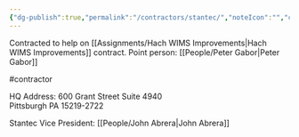 ```yaml
---
{"dg-publish":true,"permalink":"/contractors/stantec/","noteIcon":"","created":"2025-01-02T08:44:40.533-06:00"}
---
```


Contracted to help on [[Assignments/Hach WIMS Improvements\|Hach WIMS Improvements]] contract.
Point person: [[People/Peter Gabor\|Peter Gabor]]


#contractor

HQ Address:
600 Grant Street Suite 4940  
Pittsburgh PA 15219-2722

Stantec Vice President: [[People/John Abrera\|John Abrera]]